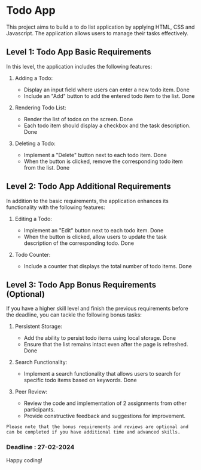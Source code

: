 # Todo App

This project aims to build a to do list application by applying HTML, CSS and Javascript.  The application allows users to manage their tasks effectively.

## Level 1: Todo App Basic Requirements

In this level, the application includes the following features:

1. Adding a Todo:
   - Display an input field where users can enter a new todo item. Done
   - Include an "Add" button to add the entered todo item to the list. Done

2. Rendering Todo List:
   - Render the list of todos on the screen. Done
   - Each todo item should display a checkbox and the task description. Done

3. Deleting a Todo:
   - Implement a "Delete" button next to each todo item. Done
   - When the button is clicked, remove the corresponding todo item from the list. Done

## Level 2: Todo App Additional Requirements

In addition to the basic requirements, the application enhances its functionality with the following features:

1. Editing a Todo:
   - Implement an "Edit" button next to each todo item. Done
   - When the button is clicked, allow users to update the task description of the corresponding todo. Done

2. Todo Counter:
   - Include a counter that displays the total number of todo items. Done


## Level 3: Todo App Bonus Requirements (Optional)

If you have a higher skill level and finish the previous requirements before the deadline, you can tackle the following bonus tasks:

1. Persistent Storage:
   - Add the ability to persist todo items using local storage. Done
   - Ensure that the list remains intact even after the page is refreshed. Done

2. Search Functionality:
   - Implement a search functionality that allows users to search for specific todo items based on keywords. Done

3. Peer Review:
   - Review the code and implementation of 2 assignments from other participants.
   - Provide constructive feedback and suggestions for improvement.

`Please note that the bonus requirements and reviews are optional and can be completed if you have additional time and advanced skills.`

### Deadline : 27-02-2024 

Happy coding!
